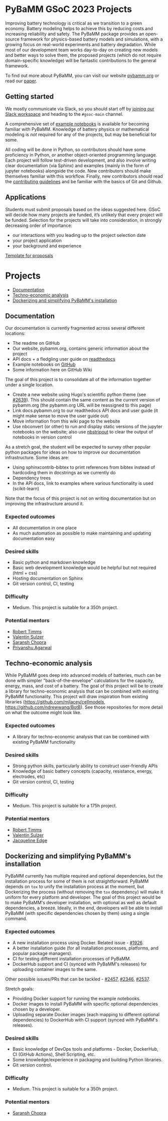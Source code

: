 # PyBaMM GSoC 2023 Projects

Improving battery technology is critical as we transition to a green economy. Battery modeling helps to achieve this by reducing costs and increasing reliability and safety. The PyBaMM package provides an open-source framework for physics-based battery models and simulations, with a growing focus on real-world experiments and battery degradation.
While most of our development team works day-to-day on creating new models and better ways to solve them, the proposed projects (which do not require domain-specific knowledge) will be fantastic contributions to the general framework.

To find out more about PyBaMM, you can visit our website [pybamm.org](pybamm.org) or read our [paper](https://openresearchsoftware.metajnl.com/articles/10.5334/jors.309/).

## Getting started
We mostly communicate via Slack, so you should start off by [joining our Slack workspace](https://www.pybamm.org/contact) and heading to the `#gsoc-main` channel.

A comprehensive set of [example notebooks](https://github.com/pybamm-team/PyBaMM/tree/develop/examples/notebooks) is available for becoming familiar with PyBaMM.
Knowledge of battery physics or mathematical modeling is *not* required for any of the projects, but may be beneficial for some.

All coding will be done in Python, so contributors should have some proficiency in Python, or another object-oriented programming language.
Each project will follow test-driven development, and also involve writing clear documentation (via Sphinx) and examples (mainly in the form of jupyter notebooks) alongside the code. New contributors should make themselves familiar with this workflow.
Finally, new contributors should read the [contributing guidelines](https://github.com/pybamm-team/PyBaMM/blob/develop/CONTRIBUTING.md) and be familiar with the basics of Git and Github.

## Applications

Students must submit proposals based on the ideas suggested here. GSoC will decide how many projects are funded, it’s unlikely that every project will be funded. Selection for the projects will take into consideration, in strongly decreasing order of importance:

- our interactions with you leading up to the project selection date
- your project application
- your background and experience

[Template for proposals](https://docs.google.com/document/d/1gER-yFt5_exHEu9Lx-jfrTH8I7QQXci8oDKH-5wgMys/edit?usp=sharing)

# Projects

* [Documentation](#documentation)
* [Techno-economic analysis](#techno-economic-analysis)
* [Dockerizing and simplifying PyBaMM's installation](#dockerizing-and-simplifying-pybamms-installation)

## Documentation

Our documentation is currently fragmented across several different locations:
* The readme on GitHub
* Our website, pybamm.org, contains generic information about the project
* API docs + a fledgling user guide on [readthedocs](https://pybamm.readthedocs.io/en/latest/)
* Example notebooks on [GitHub](https://github.com/pybamm-team/PyBaMM/tree/develop/examples/notebooks)
* Some information here on GitHub Wiki

The goal of this project is to consolidate all of the information together under a single location.
* Create a new website using Hugo's scientific python theme (see [#2639](https://github.com/pybamm-team/PyBaMM/issues/2639)). This should contain the same content as the current version of pybamm.org (the pybamm.org URL will be reassigned to this page)
* Link docs.pybamm.org to our readthedocs API docs and user guide (it might make sense to move the user guide out)
* Move information from this wiki page to the website
* Use nbconvert (or other) to run and display static versions of the jupyter notebooks on the website; also use [nbstripout](https://github.com/kynan/nbstripout) to clear the output of notebooks in version control

As a stretch goal, the student will be expected to survey other popular python packages for ideas on how to improve our documentation infrastructure. Some ideas are:
* Using sphinxcontrib-bibtex to print references from bibtex instead of hardcoding them in docstrings as we currently do
* Dependency trees
* In the API docs, link to examples where various functionality is used (scikit-learn)

Note that the focus of this project is not on writing documentation but on improving the infrastructure around it.

### Expected outcomes
* All documentation in one place
* As much automation as possible to make maintaining and updating documentation easy

### Desired skills

* Basic python and markdown knowledge
* Basic web development knowledge would be helpful but not required (html + css)
* Hosting documentation on Sphinx
* Git version control, CI, testing

### Difficulty
* Medium. This project is suitable for a 350h project.

### Potential mentors
* [Robert Timms](https://github.com/rtimms)
* [Valentin Sulzer](https://github.com/tinosulzer)
* [Saransh Chopra](https://github.com/Saransh-cpp)
* [Priyanshu Agarwal](https://github.com/priyanshuone6)

## Techno-economic analysis

While PyBaMM goes deep into advanced models of batteries, much can be done with simpler "back-of-the-envelope" calculations for the capacity, energy, mass, and cost of a battery. The goal of this project will be to create a library for techno-economic analysis that can be combined with existing PyBaMM functionality. This project will draw inspiration from existing libraries (https://github.com/mjlacey/cellmodels, https://github.com/ndrewwang/BotB). See those repositories for more detail on what the outcome might look like.

### Expected outcomes
* A library for techno-economic analysis that can be combined with existing PyBaMM functionality

### Desired skills

* Strong python skills, particularly ability to construct user-friendly APIs
* Knowledge of basic battery concepts (capacity, resistance, energy, electrodes, etc)
* Git version control, CI, testing

### Difficulty
* Medium. This project is suitable for a 175h project.

### Potential mentors
* [Robert Timms](https://github.com/rtimms)
* [Valentin Sulzer](https://github.com/tinosulzer)
* [Jacqueline Edge](https://www.linkedin.com/in/jacqueline-edge-1754111/?originalSubdomain=uk)

## Dockerizing and simplifying PyBaMM's installation

PyBaMM currently has multiple required and optional dependencies, but the installation process for some of them is not straightforward. PyBaMM depends on `tox` to unify the installation process at the moment, but Dockerizing the process (without removing the `tox` dependency) will make it uniform for every platform and developer. The goal of this project would be to make PyBaMM's developer installation, with optional as well as default dependencies, a breeze. Ideally, in the end, developers will be able to install PyBaMM (with specific dependencies chosen by them) using a single command.

### Expected outcomes
* A new installation process using Docker. Related issue - [#1926](https://github.com/pybamm-team/PyBaMM/issues/1926).
* A better installation guide (for all installation processes, platforms, and popular package managers).
* CI for testing different installation processes of PyBaMM.
* DockerHub support and CI (synced with PyBaMM's releases) for uploading container images to the same.

Other possible issues/PRs that can be tackled - [#2457](https://github.com/pybamm-team/PyBaMM/issues/2457), [#2346](https://github.com/pybamm-team/PyBaMM/issues/2346), [#2537](https://github.com/pybamm-team/PyBaMM/pull/2537).

Stretch goals:

* Providing Docker support for running the example notebooks.
* Docker images to install PyBaMM with specific optional dependencies chosen by a developer.
* Uploading separate Docker images (each mapping to different optional dependencies) to DockerHub with CI support (synced with PyBaMM's releases).

### Desired skills

* Basic knowledge of DevOps tools and platforms - Docker, DockerHub, CI (GitHub Actions), Shell Scripting, etc.
* Some knowledge/experience in packaging and building Python libraries.
* Git version control.

### Difficulty
* Medium. This project is suitable for a 350h project.

### Potential mentors
* [Saransh Chopra](https://github.com/Saransh-cpp)
